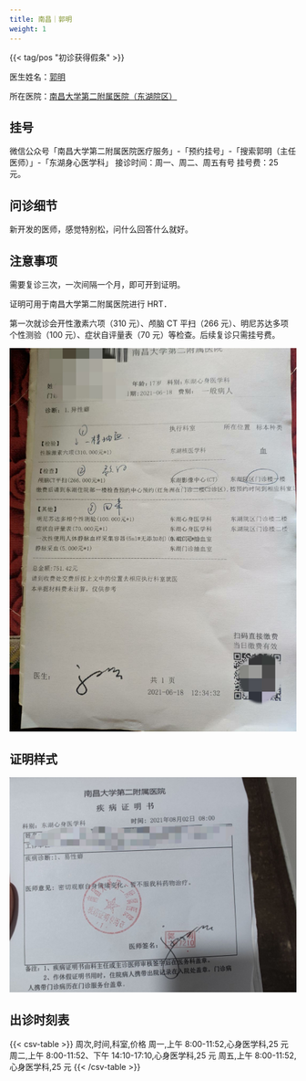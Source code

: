 ```yaml
---
title: 南昌｜郭明
weight: 1
---
```


{{< tag/pos "初诊获得假条" >}}

医生姓名：[郭明](https://www.haodf.com/doctor/281543.html)

所在医院：[南昌大学第二附属医院（东湖院区）](https://amap.com/place/B031702VZZ)

## 挂号

微信公众号「南昌大学第二附属医院医疗服务」-「预约挂号」-「搜索郭明（主任医师）」-「东湖身心医学科」
接诊时间：周一、周二、周五有号
挂号费：25 元。

## 问诊细节

新开发的医师，感觉特别松，问什么回答什么就好。

## 注意事项

需要复诊三次，一次间隔一个月，即可开到证明。

证明可用于南昌大学第二附属医院进行 HRT．

第一次就诊会开性激素六项（310 元）、颅脑 CT 平扫（266 元）、明尼苏达多项个性测验（100 元）、症状自评量表（70 元）等检查。后续复诊只需挂号费。

![病历](record.jpg)

## 证明样式

![证明](proof.jpg)

## 出诊时刻表

{{< csv-table >}}
周次,时间,科室,价格
周一,上午 8:00-11:52,心身医学科,25 元
周二,上午 8:00-11:52、下午 14:10-17:10,心身医学科,25 元
周五,上午 8:00-11:52,心身医学科,25 元
{{< /csv-table >}}
